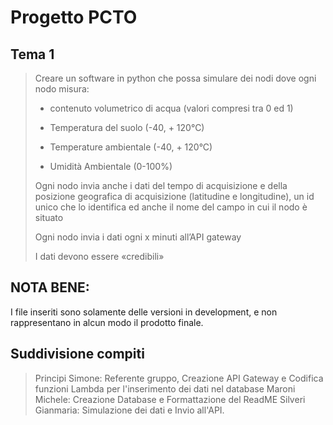 # Progetto PCTO 

## Tema 1
> Creare un software in python che possa simulare dei nodi dove ogni nodo
> misura:
> - contenuto volumetrico di acqua (valori compresi tra 0 ed 1)
>
> - Temperatura del suolo (-40, + 120°C)
>
> - Temperature ambientale (-40, + 120°C)
>
> - Umidità Ambientale (0-100%)
>
> Ogni nodo invia anche i dati del tempo di acquisizione e della posizione
> geografica di acquisizione (latitudine e longitudine), un id unico che lo
> identifica ed anche il nome del campo in cui il nodo è situato
>
> Ogni nodo invia i dati ogni x minuti all’API gateway
>
> I dati devono essere «credibili»

## NOTA BENE:
I file inseriti sono solamente delle versioni in development, e non rappresentano in alcun modo il prodotto finale.

## Suddivisione compiti
> Principi Simone: Referente gruppo, Creazione API Gateway e Codifica funzioni Lambda per l'inserimento dei dati nel database
> Maroni Michele: Creazione Database e Formattazione del ReadME
> Silveri Gianmaria: Simulazione dei dati e Invio all'API.

